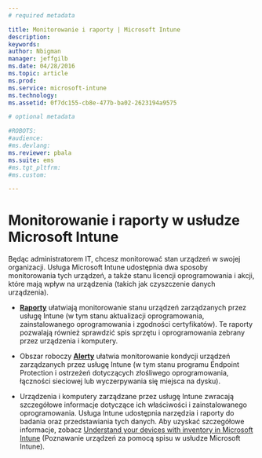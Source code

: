 ```yaml
---
# required metadata

title: Monitorowanie i raporty | Microsoft Intune
description:
keywords:
author: Nbigman
manager: jeffgilb
ms.date: 04/28/2016
ms.topic: article
ms.prod:
ms.service: microsoft-intune
ms.technology:
ms.assetid: 0f7dc155-cb8e-477b-ba02-2623194a9575

# optional metadata

#ROBOTS:
#audience:
#ms.devlang:
ms.reviewer: pbala
ms.suite: ems
#ms.tgt_pltfrm:
#ms.custom:

---
```


# Monitorowanie i raporty w usłudze Microsoft Intune
Będąc administratorem IT, chcesz monitorować stan urządzeń w swojej organizacji. Usługa Microsoft Intune udostępnia dwa sposoby monitorowania tych urządzeń, a także stanu licencji oprogramowania i akcji, które mają wpływ na urządzenia (takich jak czyszczenie danych urządzenia).

-   **[Raporty](understand-microsoft-intune-operations-by-using-reports.md)** ułatwiają monitorowanie stanu urządzeń zarządzanych przez usługę Intune (w tym stanu aktualizacji oprogramowania, zainstalowanego oprogramowania i zgodności certyfikatów). 
     Te raporty pozwalają również sprawdzić spis sprzętu i oprogramowania zebrany przez urządzenia i komputery.

-   Obszar roboczy **[Alerty](get-notified-by-microsoft-intune-alerts.md)** ułatwia monitorowanie kondycji urządzeń zarządzanych przez usługę Intune (w tym stanu programu Endpoint Protection i ostrzeżeń dotyczących złośliwego oprogramowania, łączności sieciowej lub wyczerpywania się miejsca na dysku).

-   Urządzenia i komputery zarządzane przez usługę Intune zwracają szczegółowe informacje dotyczące ich właściwości i zainstalowanego oprogramowania.  Usługa Intune udostępnia narzędzia i raporty do badania oraz przedstawiania tych danych. Aby uzyskać szczegółowe informacje, zobacz [Understand your devices with inventory in Microsoft Intune](understand-your-devices-with-inventory-in-microsoft-intune.md) (Poznawanie urządzeń za pomocą spisu w usłudze Microsoft Intune).



<!--HONumber=Jun16_HO1-->


